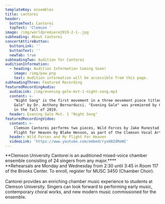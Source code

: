 ```yaml
---
templateKey: ensembles
title: cantorei
header:
  bottomText: Cantorei
  topText: 'Clemson '
image: /img/worldpremiere2019-2-1-.jpg
subheading: About Cantorei
concertAttireButton:
  buttonLink: ''
  buttonText: ''
  newTab: true
subheadingTwo: Audition for Cantorei
auditionInformation:
  - heading: Audition Information Coming Soon!
    image: /img/paw.png
    text: Audition information will be accessible from this page.
subheadingThree: Featured Recording
featuredRecordingAudio:
  audioLink: /img/evening-gale-mvt-1-night-song.mp3
  content: >-
    "Night Song" is the first movement in a three movement piece titled "Evening
    Gale" by Dr. Anthony Bernarducci. "Evening Gale" was premiered by Cantorei
    in the fall of 2019.
  header: Evening Gale Mvt. 1 "Night Song"
featuredRecordingVideo:
  content: >-
    Clemson Cantorei performs two pieces, Wild Forces by Jake Runestad and My
    Flight for Heaven by Blake Henson, as part of the Clemson Vocal Arts Series.
  header: Wild Forces and My Flight For Heaven
  videoLink: 'https://www.youtube.com/embed/ryxH82dReWI'
---
```

**Clemson University Cantorei is an auditioned mixed-voice chamber ensemble consisting of 24 singers from any major.****\
​**Rehearsals are Monday and Wednesday from 2:30 until 3:45 in Room 117 of the Brooks Center. To enroll, register for MUSC 3450 (Chamber Choir).\
\
​Cantorei provides an enriching chamber music experience to students at Clemson University. Singers can look forward to performing early music, contemporary choral works, and new modern music commissioned for the ensemble.
